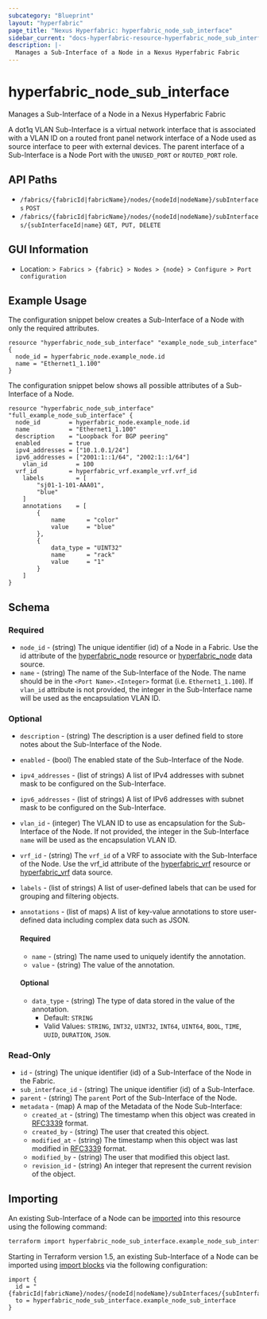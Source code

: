 ```yaml
---
subcategory: "Blueprint"
layout: "hyperfabric"
page_title: "Nexus Hyperfabric: hyperfabric_node_sub_interface"
sidebar_current: "docs-hyperfabric-resource-hyperfabric_node_sub_interface"
description: |-
  Manages a Sub-Interface of a Node in a Nexus Hyperfabric Fabric
---
```


# hyperfabric_node_sub_interface

Manages a Sub-Interface of a Node in a Nexus Hyperfabric Fabric

A dot1q VLAN Sub-Interface is a virtual network interface that is associated with a VLAN ID on a routed front panel network interface of a Node used as source interface to peer with external devices. The parent interface of a Sub-Interface is a Node Port with the `UNUSED_PORT` or `ROUTED_PORT` role.

## API Paths ##

* `/fabrics/{fabricId|fabricName}/nodes/{nodeId|nodeName}/subInterfaces` `POST`
* `/fabrics/{fabricId|fabricName}/nodes/{nodeId|nodeName}/subInterfaces/{subInterfaceId|name}` `GET, PUT, DELETE`

## GUI Information ##

* Location: `> Fabrics > {fabric} > Nodes > {node} > Configure > Port configuration`

## Example Usage ##

The configuration snippet below creates a Sub-Interface of a Node with only the required attributes.

```hcl
resource "hyperfabric_node_sub_interface" "example_node_sub_interface" {
  node_id = hyperfabric_node.example_node.id
  name = "Ethernet1_1.100"
}
```
The configuration snippet below shows all possible attributes of a Sub-Interface of a Node.

```hcl
resource "hyperfabric_node_sub_interface" "full_example_node_sub_interface" {
  node_id        = hyperfabric_node.example_node.id
  name           = "Ethernet1_1.100"
  description    = "Loopback for BGP peering"
  enabled        = true
  ipv4_addresses = ["10.1.0.1/24"]
  ipv6_addresses = ["2001:1::1/64", "2002:1::1/64"]
	vlan_id        = 100
  vrf_id         = hyperfabric_vrf.example_vrf.vrf_id
	labels         = [
		"sj01-1-101-AAA01",
		"blue"
	]
	annotations    = [
		{
			name      = "color"
			value     = "blue"
		},
		{
			data_type = "UINT32"
			name      = "rack"
			value     = "1"
		}
	]
}
```

## Schema ##

### Required ###
* `node_id` - (string) The unique identifier (id) of a Node in a Fabric. Use the id attribute of the [hyperfabric_node](https://registry.terraform.io/providers/cisco-open/hyperfabric/latest/docs/resources/node) resource or [hyperfabric_node](https://registry.terraform.io/providers/cisco-open/hyperfabric/latest/docs/data-sources/node) data source.
* `name` - (string) The name of the Sub-Interface of the Node. The name should be in the `<Port Name>.<Integer>` format (i.e. `Ethernet1_1.100`). If `vlan_id` attribute is not provided, the integer in the Sub-Interface name will be used as the encapsulation VLAN ID.

### Optional ###

* `description` - (string) The description is a user defined field to store notes about the Sub-Interface of the Node.
* `enabled` - (bool) The enabled state of the Sub-Interface of the Node.
* `ipv4_addresses` - (list of strings) A list of IPv4 addresses with subnet mask to be configured on the Sub-Interface.
* `ipv6_addresses` - (list of strings) A list of IPv6 addresses with subnet mask to be configured on the Sub-Interface.
* `vlan_id` - (integer) The VLAN ID to use as encapsulation for the Sub-Interface of the Node. If not provided, the integer in the Sub-Interface `name` will be used as the encapsulation VLAN ID.
* `vrf_id` - (string) The `vrf_id` of a VRF to associate with the Sub-Interface of the Node. Use the vrf_id attribute of the [hyperfabric_vrf](https://registry.terraform.io/providers/cisco-open/hyperfabric/latest/docs/resources/vrf) resource or [hyperfabric_vrf](https://registry.terraform.io/providers/cisco-open/hyperfabric/latest/docs/data-sources/vrf) data source.
* `labels` - (list of strings) A list of user-defined labels that can be used for grouping and filtering objects.
* `annotations` - (list of maps) A list of key-value annotations to store user-defined data including complex data such as JSON.

  #### Required ####

  * `name` - (string) The name used to uniquely identify the annotation.
  * `value` - (string) The value of the annotation.

  #### Optional ####

  * `data_type` - (string) The type of data stored in the value of the annotation.
      - Default: `STRING`
      - Valid Values: `STRING`, `INT32`, `UINT32`, `INT64`, `UINT64`, `BOOL`, `TIME`, `UUID`, `DURATION`, `JSON`.

### Read-Only ###

* `id` - (string) The unique identifier (id) of a Sub-Interface of the Node in the Fabric.
* `sub_interface_id` - (string) The unique identifier (id) of a Sub-Interface.
* `parent` - (string) The `parent` Port of the Sub-Interface of the Node.
* `metadata` - (map) A map of the Metadata of the Node Sub-Interface:
  * `created_at` - (string) The timestamp when this object was created in [RFC3339](https://datatracker.ietf.org/doc/html/rfc3339#section-5.8) format.
  * `created_by` - (string) The user that created this object.
  * `modified_at` - (string) The timestamp when this object was last modified in [RFC3339](https://datatracker.ietf.org/doc/html/rfc3339#section-5.8) format.
  * `modified_by` - (string) The user that modified this object last.
  * `revision_id` - (string) An integer that represent the current revision of the object.

## Importing

An existing Sub-Interface of a Node can be [imported](https://www.terraform.io/docs/import/index.html) into this resource using the following command:

```bash
terraform import hyperfabric_node_sub_interface.example_node_sub_interface {fabricId|fabricName}/nodes/{nodeId|nodeName}/subInterfaces/{subInterfaceId|name}
```

Starting in Terraform version 1.5, an existing Sub-Interface of a Node can be imported
using [import blocks](https://developer.hashicorp.com/terraform/language/import) via the following configuration:

```hcl
import {
  id = "{fabricId|fabricName}/nodes/{nodeId|nodeName}/subInterfaces/{subInterfaceId|name}"
  to = hyperfabric_node_sub_interface.example_node_sub_interface
}
```
